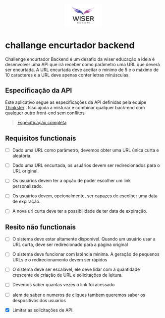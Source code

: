 <p align="center">
    <img src="./image001.gif" width="120"  alg="Wiser Educação logo" />
</p>

# challange encurtador backend

Challenge encurtador Backend é um desafio da wiser educação a ideia é desenvolver uma API que irá receber como parâmetro uma URL que deverá ser encurtada. A URL encurtada deve aceitar o mínimo de 5 e o máximo de 10 caracteres e a URL deve apenas conter letras minúsculas.

## Especificação da API

Este aplicativo segue as especificações da API definidas pela equipe [Thinkster](https://github.com/gothinkster) . Isso ajuda a misturar e combinar qualquer back-end com qualquer outro front-end sem conflitos

> [Especificação completa](https://github.com/gothinkster/realworld/tree/master/api)

## Requisitos functionais

- [ ] Dado uma URL como parâmetro, devemos obter uma URL única curta e aleatória.
- [ ] Dado uma URL encurtada, os usuários devem ser redirecionados para o URL original.
- [ ] Os usuários devem ter a opção de poder escolher um link personalizado.
- [ ] Os usuários devem, opcionalmente, ser capazes de escolher uma data de expiração.

- [ ] A nova url curta deve ter a possibilidade de ter data de expiração.

## Resito não functionais

- [ ] O sistema deve estar altamente disponível. Quando um usuário usar a URL curta, deve ser redirecionado para a página original
- [ ] O sistema deve funcionar com latência mínima. A geração de pequenos URLs e o redirecionamento devem ser rápidos
- [ ] O sistema deve ser escalável, ele deve lidar com a quantidade crescente de criação de URL e solicitações de leitura.
- [ ] Devemos saber quantas vezes o link foi acessado

- [ ] alem de saber o numeros de cliques tambem queremos saber os despositivos dos usuarios

- [x] Limitar as solicitações de API.
